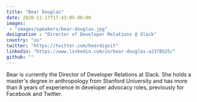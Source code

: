 ```yaml
---
title: "Bear Douglas"
date: 2020-11-17T17:43:05-06:00
images:
 - "images/speakers/bear-douglas.jpg"
designation : "Director of Developer Relations @ Slack"
country: "us"
twitter: "https://twitter.com/beardigsit"
linkedin: "https://www.linkedin.com/in/bear-douglas-a2378525/"
github: ""
---
```


Bear is currently the Director of Developer Relations at Slack. She holds a master's degree in anthropology from Stanford University and has more than 8 years of experience in developer advocacy roles, previously for Facebook and Twitter.